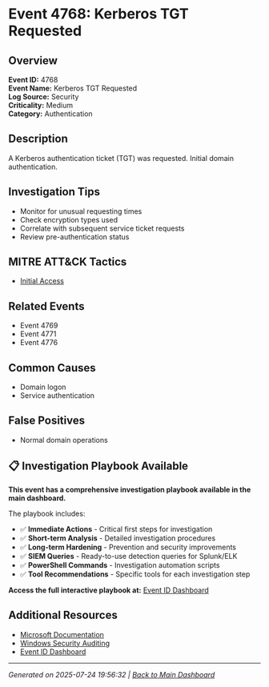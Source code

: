 # Event 4768: Kerberos TGT Requested

## Overview
**Event ID:** 4768  
**Event Name:** Kerberos TGT Requested  
**Log Source:** Security  
**Criticality:** Medium  
**Category:** Authentication  

## Description
A Kerberos authentication ticket (TGT) was requested. Initial domain authentication.

## Investigation Tips
- Monitor for unusual requesting times
- Check encryption types used
- Correlate with subsequent service ticket requests
- Review pre-authentication status

## MITRE ATT&CK Tactics
- [Initial Access](https://attack.mitre.org/tactics/TA0001/)

## Related Events
- Event 4769
- Event 4771
- Event 4776

## Common Causes
- Domain logon
- Service authentication

## False Positives
- Normal domain operations

## 📋 Investigation Playbook Available

**This event has a comprehensive investigation playbook available in the main dashboard.**

The playbook includes:
- ✅ **Immediate Actions** - Critical first steps for investigation
- ✅ **Short-term Analysis** - Detailed investigation procedures  
- ✅ **Long-term Hardening** - Prevention and security improvements
- ✅ **SIEM Queries** - Ready-to-use detection queries for Splunk/ELK
- ✅ **PowerShell Commands** - Investigation automation scripts
- ✅ **Tool Recommendations** - Specific tools for each investigation step

**Access the full interactive playbook at:** [Event ID Dashboard](../index.html)

## Additional Resources
- [Microsoft Documentation](https://learn.microsoft.com/en-us/previous-versions/windows/it-pro/windows-10/security/threat-protection/auditing/event-4768)
- [Windows Security Auditing](https://learn.microsoft.com/en-us/windows/security/threat-protection/auditing/audit-events)
- [Event ID Dashboard](../index.html)

---
*Generated on 2025-07-24 19:56:32 | [Back to Main Dashboard](../index.html)*
